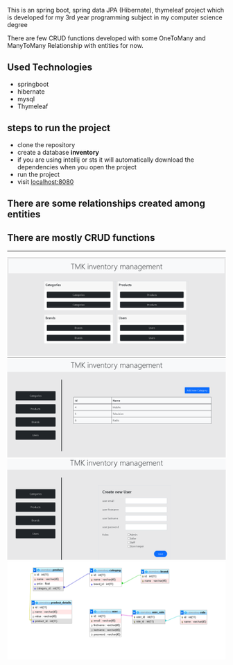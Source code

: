 This is an spring boot, spring data JPA (Hibernate), thymeleaf project 
which is developed for my 3rd year programming subject in my computer science degree

There are few CRUD functions developed with some OneToMany and ManyToMany
Relationship with entities for now.

## Used Technologies
  * springboot
  * hibernate
  * mysql
  * Thymeleaf
  
## steps to run the project
  * clone the repository
  * create a database <b>inventory</b>
  * if you are using intellij or sts it will automatically download the dependencies when you open the project
  * run the project
  * visit [localhost:8080](http://localhost:8080/)

## There are some relationships created among entities
## There are mostly CRUD functions

*****************************************************

![alt text](https://github.com/Thanusan-Kanagenthiran/InventoryApp/blob/master/screenshots/ss1.png?raw=true)
![alt text](https://github.com/Thanusan-Kanagenthiran/InventoryApp/blob/master/screenshots/ss2.png?raw=true)
![alt text](https://github.com/Thanusan-Kanagenthiran/InventoryApp/blob/master/screenshots/ss3.png?raw=true)
![alt text](https://github.com/Thanusan-Kanagenthiran/InventoryApp/blob/master/screenshots/db.png?raw=true)
